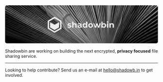 ![Banner](shadowbin_banner.png)

Shadowbin are working on building the next encrypted, **privacy focused** file sharing service.

---

Looking to help contribute? Send us an e-mail at [hello@shadowb.in](mailto:hello@shadowb.in) to get involved.
